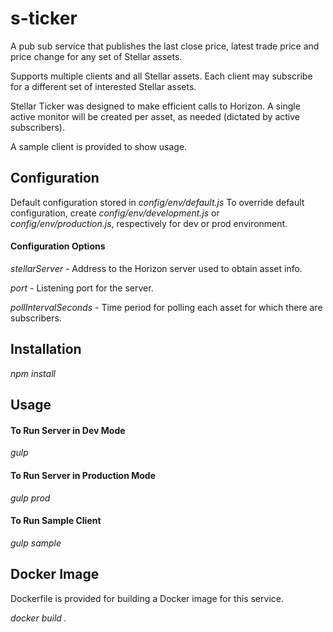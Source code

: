 # s-ticker

A pub sub service that publishes the last close price, latest trade price and price change for any set of Stellar assets. 

Supports multiple clients and all Stellar assets. Each client may subscribe for a different set of interested Stellar assets.

Stellar Ticker was designed to make efficient calls to Horizon. A single active monitor will be created per asset, as needed (dictated by active subscribers).

A sample client is provided to show usage.

## Configuration
Default configuration stored in *config/env/default.js*
To override default configuration, create *config/env/development.js* or *config/env/production.js*, respectively for dev or prod environment.

#### Configuration Options
*stellarServer* - Address to the Horizon server used to obtain asset info.

*port* - Listening port for the server.

*pollIntervalSeconds* - Time period for polling each asset for which there are subscribers.

## Installation
*npm install*

## Usage
#### To Run Server in Dev Mode
*gulp*

#### To Run Server in Production Mode
*gulp prod*

#### To Run Sample Client
*gulp sample*

## Docker Image
Dockerfile is provided for building a Docker image for this service.

*docker build .*
